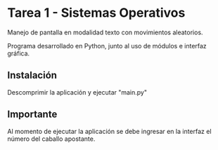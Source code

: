# Tarea 1 - Sistemas Operativos
Manejo de pantalla en modalidad texto con movimientos aleatorios.

Programa desarrollado en Python, junto al uso de módulos e interfaz gráfica.

## Instalación
Descomprimir la aplicación y ejecutar "main.py"

## Importante
Al momento de ejecutar la aplicación se debe ingresar en la interfaz el número del caballo apostante.